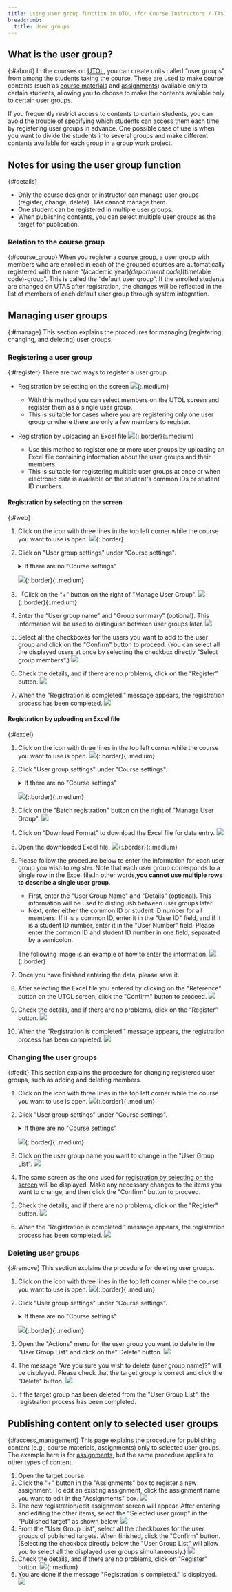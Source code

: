 ```yaml
---
title: Using user group function in UTOL (for Course Instructors / TAs)
breadcrumb:
  title: User groups
---
```


## What is the user group?
{:#about}
In the courses on [UTOL](../../../), you can create units called “user groups” from among the students taking the course. These are used to make course contents (such as [course materials](../../materials/) and [assignments](../../assignments/)) available only to certain students, allowing you to choose to make the contents available only to certain user groups.

If you frequently restrict access to contents to certain students, you can avoid the trouble of specifying which students can access them each time by registering user groups in advance. One possible case of use is when you want to divide the students into several groups and make different contents available for each group in a group work project.

## Notes for using the user group function
{:#details}
- Only the course designer or instructor can manage user groups (register, change, delete). TAs cannot manage them.
- One student can be registered in multiple user groups.
- When publishing contents, you can select multiple user groups as the target for publication.

### Relation to the course group
{:#course_group}
When you register a [course group](/utol/lecturers/settings/course_group/), a user group with members who are enrolled in each of the grouped courses are automatically registered with the name “(academic year)_(department code)_(timetable code)-group”. This is called the “default user group”. If the enrolled students are changed on UTAS after registration, the changes will be reflected in the list of members of each default user group through system integration.

## Managing user groups
{:#manage}
This section explains the procedures for managing (registering, changing, and deleting) user groups.

### Registering a user group
{:#register}
There are two ways to register a user group.

- Registration by selecting on the screen
![](register_web.png){:.medium}
    - With this method you can select members on the UTOL screen and register them as a single user group.
    - This is suitable for cases where you are registering only one user group or where there are only a few members to register.

- Registration by uploading an Excel file
![](register_excel.png){:.border}{:.medium}
    - Use this method to register one or more user groups by uploading an Excel file containing information about the user groups and their members.
    - This is suitable for registering multiple user groups at once or when electronic data is available on the student's common IDs or student ID numbers.

#### Registration by selecting on the screen
{:#web}
1. Click on the icon with three lines in the top left corner while the course you want to use is open.
![](sidebar.png){:.border}
1. Click on "User group settings" under "Course settings".
    <details>
    <summary>If there are no “Course settings”</summary>
        You may not have <a href=#details>the authority required to manage user groups</a>. If you consider it necessary, please consult the course instructor about <a href=/utol/lecturers/settings/course_participants/>granting the authority</a>.
    </details>

    ![](sidebar_ug.png){:.border}{:.medium}
1. 「Click on the “+” button on the right of "Manage User Group".
![](ug_manage_plus.png){:.border}{:.medium}
1. Enter the “User group name” and “Group summary” (optional). This information will be used to distinguish between user groups later.
![](label.png)
1. Select all the checkboxes for the users you want to add to the user group and click on the "Confirm" button to proceed. (You can select all the displayed users at once by selecting the checkbox directly "Select group members".)
![](checkboxes.png)
1. Check the details, and if there are no problems, click on the “Register” button.
![](confirm.png)
1. When the "Registration is completed." message appears, the registration process has been completed.
![](finished.png)

#### Registration by uploading an Excel file
{:#excel}
1. Click on the icon with three lines in the top left corner while the course you want to use is open.
![](sidebar.png){:.border}{:.medium}
1. Click "User group settings" under "Course settings".
    <details>
    <summary>If there are no "Course settings"</summary>
        You may not have <a href=#details>the authority required to manage user groups</a>. If you consider it necessary, please consult the course instructor about <a href=/utol/lecturers/settings/course_participants/>granting the authority</a>.
    </details>

    ![](sidebar_ug.png){:.border}{:.medium}
1. Click on the "Batch registration" button on the right of "Manage User Group".
![](ug_manage_whole.png)
1. Click on “Download Format” to download the Excel file for data entry.
![](format_download.png)
1. Open the downloaded Excel file.
![](register_excel.png){:.border}{:.medium}
1. Please follow the procedure below to enter the information for each user group you wish to register. Note that each user group corresponds to a single row in the Excel file.In other words,**you cannot use multiple rows to describe a single user group**.
    - First, enter the "User Group Name" and "Details" (optional). This information will be used to distinguish between user groups later.
    - Next, enter either the common ID or student ID number for all members. If it is a common ID, enter it in the "User ID" field, and if it is a student ID number, enter it in the "User Number" field. Please enter the common ID and student ID number in one field, separated by a semicolon.
  
    The following image is an example of how to enter the information.
![](sample.png){:.border}
1. Once you have finished entering the data, please save it.
1. After selecting the Excel file you entered by clicking on the "Reference" button on the UTOL screen, click the "Confirm" button to proceed.
![](browse.png)
1. Check the details, and if there are no problems, click on the “Register” button.
![](confirm_excel.png)
1. When the "Registration is completed." message appears, the registration process has been completed.
![](finished.png)

### Changing the user groups
{:#edit}
This section explains the procedure for changing registered user groups, such as adding and deleting members.
1. Click on the icon with three lines in the top left corner while the course you want to use is open.
![](sidebar.png){:.border}{:.medium}
1. Click "User group settings" under "Course settings".
    <details>
    <summary>If there are no "Course settings"</summary>
         You may not have <a href=#details>the authority required to manage user groups</a>. If you consider it necessary, please consult the course instructor about <a href=/utol/lecturers/settings/course_participants/>granting the authority</a>.
    </details>

    ![](sidebar_ug.png){:.border}{:.medium}
1. Click on the user group name you want to change in the "User Group List".
![](fix.png)
1. The same screen as the one used for [registration by selecting on the screen](#web) will be displayed. Make any necessary changes to the items you want to change, and then click the "Confirm" button to proceed.
1. Check the details, and if there are no problems, click on the "Register" button.
![](confirm.png)
1. When the "Registration is completed." message appears, the registration process has been completed.
![](finished.png)

### Deleting user groups
{:#remove}
This section explains the procedure for deleting user groups.
1. Click on the icon with three lines in the top left corner while the course you want to use is open.
![](sidebar.png){:.border}{:.medium}
1. Click "User group settings" under "Course settings".
    <details>
    <summary>If there are no "Course settings"</summary>
         You may not have <a href=#details>the authority required to manage user groups</a>. If you consider it necessary, please consult the course instructor about <a href=/utol/lecturers/settings/course_participants/>granting the authority</a>.
    </details>

    ![](sidebar_ug.png){:.border}{:.medium}
1. Open the "Actions" menu for the user group you want to delete in the "User Group List" and click on the" Delete" button.
![](del.png)
1. The message "Are you sure you wish to delete (user group name)?" will be displayed. Please check that the target group is correct and click the "Delete" button.
![](confirm_del.png)
1. If the target group has been deleted from the "User Group List",  the registration process has been completed.

## Publishing content only to selected user groups
{:#access_management}
This page explains the procedure for publishing content (e.g., course materials, assignments) only to selected user groups. The example here is for [assignments](/utol/lecturers/assignments/), but the same procedure applies to other types of content.
1. Open the target course.
1. Click the "+" button in the "Assignments" box to register a new assignment. To edit an existing assignment, click the assignment name you want to edit in the "Assignments" box.
![](assignments.png)
1. The new registration/edit assignment screen will appear. After entering and editing the other items, select the "Selected user group" in the "Published target" as shown below.
![](selected_ug.png)
1. From the "User Group List", select all the checkboxes for the user groups of published targets. When finished, click the "Confirm" button. (Selecting the checkbox directly below the "User Group List" will allow you to select all the displayed user groups simultaneously.)
![](assignments_ug_checkboxes.png)
1. Check the details, and if there are no problems, click on "Register" button.
![](confirm_assignments.png){:.medium}
1. You are done if the message "Registration is completed." is displayed.
![](finished.png)
